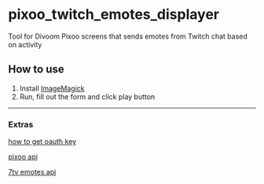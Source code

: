 # pixoo_twitch_emotes_displayer

Tool for Divoom Pixoo screens that sends emotes from Twitch chat based on activity 

## How to use
1. Install [ImageMagick](https://imagemagick.org/)
2. Run, fill out the form and click play button

--------------------

### Extras
[how to get oauth key](https://gist.github.com/hunterbridges/ab095066d40f2e1a243e)

[pixoo api](http://doc.divoom-gz.com/web/#/12?page_id=195)

[7tv emotes api](https://github.com/SevenTV/ServerGo/blob/master/docs/rest-api.md)

